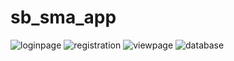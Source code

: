 # sb_sma_app
![loginpage](https://github.com/user-attachments/assets/b7bfb872-eedb-47e9-81d5-6a75ce7ffc85)
![registration](https://github.com/user-attachments/assets/a6203ef4-95c4-4aab-8194-9c228e668b7c)
![viewpage](https://github.com/user-attachments/assets/470597ba-fdee-4e58-89db-0bdd6d177b8e)
![database](https://github.com/user-attachments/assets/da19014d-a601-4c63-9e3f-393465b32fa8)
